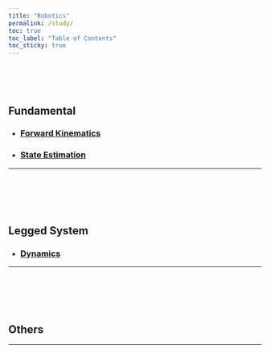 ```yaml
---
title: "Robotics"
permalink: /study/
toc: true
toc_label: "Table of Contents"
toc_sticky: true
---
```

<!-- toc_icon: "cog" -->
<!-- [![Fundatmental](https://img.shields.io/badge/Fundamental-EBEBEB?style=for-the-badge)](#fundamental)&nbsp;&nbsp;&nbsp;[![Legged System](https://img.shields.io/badge/Lagged_System-EBEBEB?style=for-the-badge)](#legged-system)&nbsp;&nbsp;&nbsp;[![Others](https://img.shields.io/badge/Others-EBEBEB?style=for-the-badge)](#others) -->

<br/>
<br/>
<br/>

## Fundamental
- ### [Forward Kinematics](./forward_kinematics)   
    <!-- - #### [Denavit–Hartenberg(DH) parameters](./forward_kinematics)   -->
    <!-- - #### [Product of exponentials(POE) Formula](./forward_kinematics)  -->
<!-- #### [Inverse Kinematics](./test1)    -->
<!-- #### [Forward Dynamics](./coming_soon)    -->
<!-- #### [Inverse Dynamics](./coming_soon) -->
- ### [State Estimation](./state_estimation)   
<!-- #### [State Estimation](./coming_soon)    -->
---   

<br/>
<br/>
<br/>
<br/>

## Legged System
- ### [Dynamics](./coming_soon)   
---
<br/>
<br/>
<br/>
<br/>

## Others

---